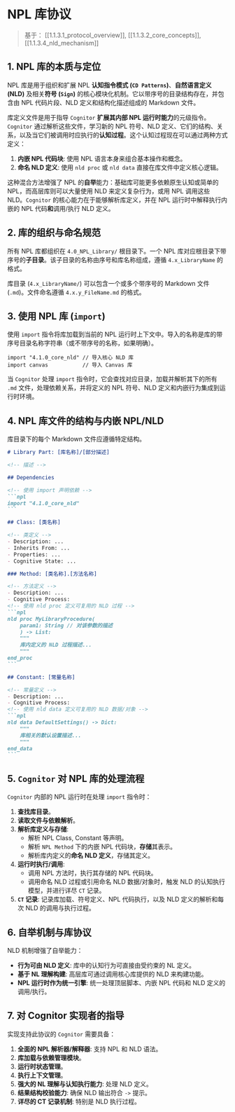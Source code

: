 # NPL 库协议

> 基于： [[1.1.3.1_protocol_overview]], [[1.1.3.2_core_concepts]], [[1.1.3.4_nld_mechanism]]

## 1. NPL 库的本质与定位

NPL 库是用于组织和扩展 NPL **认知指令模式 (`CD Patterns`)**、**自然语言定义 (NLD)** 及相关**符号 (`Sign`)** 的核心模块化机制。它以带序号的目录结构存在，并包含由 NPL 代码片段、NLD 定义和结构化描述组成的 Markdown 文件。

库定义文件是用于指导 `Cognitor` **扩展其内部 NPL 运行时能力**的元级指令。`Cognitor` 通过解析这些文件，学习新的 NPL 符号、NLD 定义、它们的结构、关系，以及当它们被调用时应执行的**认知过程**。这个认知过程现在可以通过两种方式定义：

1.  **内嵌 NPL 代码块**: 使用 NPL 语言本身来组合基本操作和概念。
2.  **命名 NLD 定义**: 使用 `nld proc` 或 `nld data` 直接在库文件中定义核心逻辑。

这种混合方法增强了 NPL 的**自举**能力：基础库可能更多依赖原生认知或简单的 NPL，而高层库则可以大量使用 NLD 来定义复杂行为，或用 NPL 调用这些 NLD。`Cognitor` 的核心能力在于能够解析库定义，并在 NPL 运行时中解释执行内嵌的 NPL 代码**和**调用/执行 NLD 定义。

## 2. 库的组织与命名规范

所有 NPL 库都组织在 `4.0_NPL_Library/` 根目录下。一个 NPL 库对应根目录下带序号的**子目录**。该子目录的名称由序号和库名称组成，遵循 `4.x_LibraryName` 的格式。

库目录 (`4.x_LibraryName/`) 可以包含一个或多个带序号的 Markdown 文件 (`.md`)。文件命名遵循 `4.x.y_FileName.md` 的格式。

## 3. 使用 NPL 库 (`import`)

使用 `import` 指令将库加载到当前的 NPL 运行时上下文中。导入的名称是库的带序号目录名称字符串（或不带序号的名称，如果明确）。

```npl
import "4.1.0_core_nld" // 导入核心 NLD 库
import canvas           // 导入 Canvas 库
```

当 `Cognitor` 处理 `import` 指令时，它会查找对应目录，加载并解析其下的所有 `.md` 文件，处理依赖关系，并将定义的 NPL 符号、NLD 定义和内嵌行为集成到运行时环境。

## 4. NPL 库文件的结构与内嵌 NPL/NLD

库目录下的每个 Markdown 文件应遵循特定结构。

``````markdown
# Library Part: [库名称]/[部分描述]

<!-- 描述 -->

## Dependencies

<!-- 使用 import 声明依赖 -->
```npl
import "4.1.0_core_nld"
```

## Class: [类名称]

<!-- 类定义 -->
- Description: ...
- Inherits From: ...
- Properties: ...
- Cognitive State: ...

### Method: [类名称].[方法名称]

<!-- 方法定义 -->
- Description: ...
- Cognitive Process:
<!-- 使用 nld proc 定义可复用的 NLD 过程 -->
```npl
nld proc MyLibraryProcedure(
	param1: String // 对该参数的描述
	) -> List:
    """
    库内定义的 NLD 过程描述...
    """
end_proc
```

## Constant: [常量名称]

<!-- 常量定义 -->
- Description: ...
- Cognitive Process: 
<!-- 使用 nld data 定义可复用的 NLD 数据/对象 -->
```npl
nld data DefaultSettings() -> Dict:
    """
    库相关的默认设置描述...
    """
end_data
```
``````

## 5. `Cognitor` 对 NPL 库的处理流程

`Cognitor` 内部的 NPL 运行时在处理 `import` 指令时：

1.  **查找库目录**。
2.  **读取文件与依赖解析**。
3.  **解析库定义与存储**:
    * 解析 NPL Class, Constant 等声明。
    * 解析 `NPL Method` 下的内嵌 NPL 代码块，**存储**其表示。
    * 解析库内定义的**命名 NLD 定义**，存储其定义。
4.  **运行时执行/调用**:
    * 调用 NPL 方法时，执行其存储的 NPL 代码块。
    * 调用命名 NLD 过程或引用命名 NLD 数据/对象时，触发 NLD 的认知执行模型，并进行详尽 `CT` 记录。
5.  **`CT` 记录**: 记录库加载、符号定义、NPL 代码执行，以及 NLD 定义的解析和每次 NLD 的调用与执行过程。

## 6. 自举机制与库协议

NLD 机制增强了自举能力：

* **行为可由 NLD 定义**: 库中的认知行为可直接由受约束的 NL 定义。
* **基于 NL 理解构建**: 高层库可通过调用核心库提供的 NLD 来构建功能。
* **NPL 运行时作为统一引擎**: 统一处理顶层脚本、内嵌 NPL 代码和 NLD 定义的调用/执行。

## 7. 对 Cognitor 实现者的指导

实现支持此协议的 `Cognitor` 需要具备：

1.  **全面的 NPL 解析器/解释器**: 支持 NPL 和 NLD 语法。
2.  **库加载与依赖管理模块**。
3.  **运行时状态管理**。
4.  **执行上下文管理**。
5.  **强大的 NL 理解与认知执行能力**: 处理 NLD 定义。
6.  **结果结构校验能力**: 确保 NLD 输出符合 `->` 提示。
7.  **详尽的 CT 记录机制**: 特别是 NLD 执行过程。